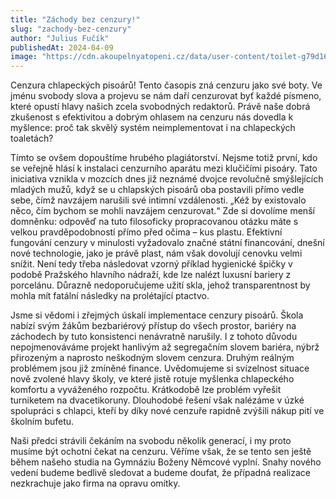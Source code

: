```yaml
---
title: "Záchody bez cenzury!"
slug: "zachody-bez-cenzury"
author: "Julius Fučík"
publishedAt: 2024-04-09
image: "https://cdn.akoupelnyatopeni.cz/data/user-content/toilet-g79d169b58_1280.jpg"
---
```


Cenzura chlapeckých pisoárů!
Tento časopis zná cenzuru jako své boty. Ve jménu svobody slova a projevu se nám daří cenzurovat byť každé písmeno, které opustí hlavy našich zcela svobodných redaktorů.  Právě naše dobrá zkušenost s efektivitou a dobrým ohlasem na cenzuru nás dovedla k myšlence: proč tak skvělý systém neimplementovat i na chlapeckých toaletách?

Tímto se ovšem dopouštíme hrubého plagiátorství. Nejsme totiž první, kdo se veřejně hlásí k instalaci cenzurního aparátu mezi klučičími pisoáry. Tato iniciativa vznikla v mozcích dnes již neznámé dvojce revolučně smýšlejících mladých mužů, když se u chlapských pisoárů oba postavili přímo vedle sebe, čímž navzájem narušili své intimní vzdálenosti. „Kéž by existovalo něco, čím bychom se mohli navzájem cenzurovat.“ Zde si dovolíme menší domněnku: odpověď na tuto filosoficky propracovanou otázku máte s velkou pravděpodobností přímo před očima – kus plastu. Efektivní fungování cenzury v minulosti vyžadovalo značné státní financování, dnešní nové technologie, jako je právě plast, nám však dovolují cenovku velmi snížit. Není tedy třeba následovat vzorný příklad hygienické špičky v podobě Pražského hlavního nádraží, kde lze nalézt luxusní bariery z porcelánu. Důrazně nedoporučujeme užití skla, jehož transparentnost by mohla mít fatální následky na prolétající ptactvo.

Jsme si vědomi i zřejmých úskalí implementace cenzury pisoárů. Škola nabízí svým žákům bezbariérový přístup do všech prostor, bariéry na záchodech by tuto konsistenci nenávratně narušily. I z tohoto důvodu nepojmenováváme projekt hanlivým až segregačním slovem bariéra, nýbrž přirozeným a naprosto neškodným slovem cenzura. Druhým reálným problémem jsou již zmíněné finance. Uvědomujeme si svízelnost situace nově zvolené hlavy školy, ve které jistě rotuje myšlenka chlapeckého komfortu a vyváženého rozpočtu. Krátkodobě lze problém vyřešit turniketem na dvacetikoruny. Dlouhodobé řešení však nalézáme v úzké spolupráci s chlapci, kteří by díky nové cenzuře rapidně zvýšili nákup pití ve školním bufetu.

Naši předci strávili čekáním na svobodu několik generací, i my proto musíme být ochotni čekat na cenzuru. Věříme však, že se tento sen ještě během našeho studia na Gymnáziu Boženy Němcové vyplní. Snahy nového vedení budeme bedlivě sledovat a budeme doufat, že případná realizace nezkrachuje jako firma na opravu omítky. 